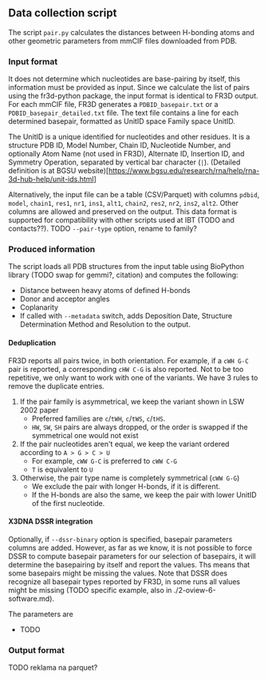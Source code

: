 ## Data collection script

The script `pair.py` calculates the distances between H-bonding atoms and other geometric parameters from mmCIF files downloaded from PDB.

### Input format

It does not determine which nucleotides are base-pairing by itself, this information must be provided as input.
Since we calculate the list of pairs using the fr3d-python package, the input format is identical to FR3D output.
For each mmCIF file, FR3D generates a `PDBID_basepair.txt` or a `PDBID_basepair_detailed.txt` file.
The text file contains a line for each determined basepair, formatted as UnitID space Family space UnitID.

The UnitID is a unique identified for nucleotides and other residues.
It is a structure PDB ID, Model Number, Chain ID, Nucleotide Number, and optionally Atom Name (not used in FR3D), Alternate ID, Insertion ID, and Symmetry Operation, separated by vertical bar character (`|`). (Detailed definition is at BGSU website)[https://www.bgsu.edu/research/rna/help/rna-3d-hub-help/unit-ids.html]

Alternatively, the input file can be a table (CSV/Parquet) with columns `pdbid`, `model`, `chain1`, `res1`, `nr1`, `ins1`, `alt1`, `chain2`, `res2`, `nr2`, `ins2`, `alt2`.
Other columns are allowed and preserved on the output.
This data format is supported for compatibility with other scripts used at IBT (TODO and contacts??).
TODO `--pair-type` option, rename to family?

### Produced information

The script loads all PDB structures from the input table using BioPython library (TODO swap for gemmi?, citation) and computes the following:

* Distance between heavy atoms of defined H-bonds
* Donor and acceptor angles
* Coplanarity
* If called with `--metadata` switch, adds Deposition Date, Structure Determination Method and Resolution to the output.

#### Deduplication

FR3D reports all pairs twice, in both orientation.
For example, if a `cWH G-C` pair is reported, a corresponding `cHW C-G` is also reported.
Not to be too repetitive, we only want to work with one of the variants.
We have 3 rules to remove the duplicate entries.

1. If the pair family is asymmetrical, we keep the variant shown in LSW 2002 paper
    * Preferred families are `c`/`tWH`, `c`/`tWS`, `c`/`tHS`.
    * `HW`, `SW`, `SH` pairs are always dropped, or the order is swapped if the symmetrical one would not exist
2. If the pair nucleotides aren't equal, we keep the variant ordered according to `A > G > C > U`
    * For example, `cWW G-C` is preferred to `cWW C-G`
    <!-- * This means **A**denine is always the first
    * If **A**denine isn't present, **G**uanine must be first
    * Otherwise `C-U` is preferred to `U-C` -->
    * `T` is equivalent to `U`
3. Otherwise, the pair type name is completely symmetrical (`cWW G-G`)
    * We exclude the pair with longer H-bonds, if it is different.
    * If the H-bonds are also the same, we keep the pair with lower UnitID of the first nucleotide.

#### X3DNA DSSR integration

Optionally, if `--dssr-binary` option is specified, basepair parameters columns are added.
However, as far as we know, it is not possible to force DSSR to compute basepair parameters for our selection of basepairs, it will determine the basepairing by itself and report the values.
Ths means that some basepairs might be missing the values.
Note that DSSR does recognize all basepair types reported by FR3D, in some runs all values might be missing (TODO specific example, also in ./2-oview-6-software.md).

The parameters are

* TODO

### Output format



TODO reklama na parquet?
